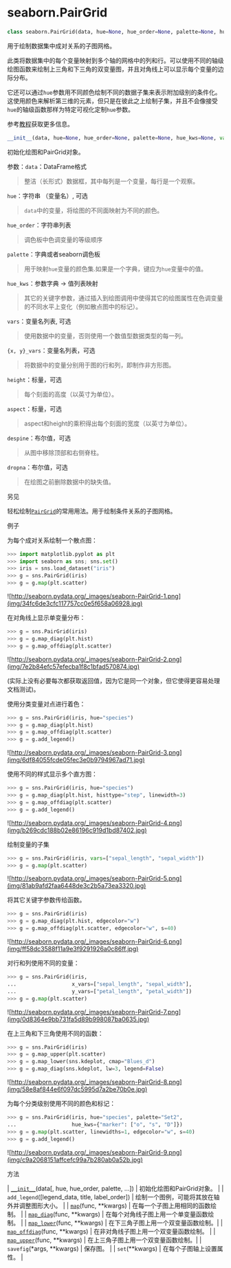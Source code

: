 # seaborn.PairGrid

```py
class seaborn.PairGrid(data, hue=None, hue_order=None, palette=None, hue_kws=None, vars=None, x_vars=None, y_vars=None, diag_sharey=True, height=2.5, aspect=1, despine=True, dropna=True, size=None)
```

用于绘制数据集中成对关系的子图网格。

此类将数据集中的每个变量映射到多个轴的网格中的列和行。可以使用不同的轴级绘图函数来绘制上三角和下三角的双变量图，并且对角线上可以显示每个变量的边际分布。 

它还可以通过`hue`参数用不同颜色绘制不同的数据子集来表示附加级别的条件化。这使用颜色来解析第三维的元素，但只是在彼此之上绘制子集，并且不会像接受`hue`的轴级函数那样为特定可视化定制`hue`参数。

参考[教程](../tutorial/axis_grids.html#grid-tutorial)获取更多信息。

```py
__init__(data, hue=None, hue_order=None, palette=None, hue_kws=None, vars=None, x_vars=None, y_vars=None, diag_sharey=True, height=2.5, aspect=1, despine=True, dropna=True, size=None)
```

初始化绘图和PairGrid对象。

参数：`data`：DataFrame格式

> 整洁（长形式）数据框，其中每列是一个变量，每行是一个观察。

`hue`：字符串 （变量名）, 可选

> `data`中的变量，将绘图的不同面映射为不同的颜色。

`hue_order`：字符串列表

> 调色板中色调变量的等级顺序

`palette`：字典或者seaborn调色板

> 用于映射`hue`变量的颜色集.如果是一个字典，键应为`hue`变量中的值。

`hue_kws`：参数字典 -&gt; 值列表映射

> 其它的关键字参数，通过插入到绘图调用中使得其它的绘图属性在色调变量的不同水平上变化（例如散点图中的标记）。

`vars`：变量名列表, 可选

> 使用数据中的变量，否则使用一个数值型数据类型的每一列。

`{x, y}_vars`：变量名列表，可选

> 将数据中的变量分别用于图的行和列，即制作非方形图。

`height`：标量，可选

> 每个刻面的高度（以英寸为单位）。

`aspect`：标量，可选

> aspect和height的乘积得出每个刻面的宽度（以英寸为单位）。

`despine`：布尔值，可选

> 从图中移除顶部和右侧脊柱。

`dropna`：布尔值，可选

> 在绘图之前删除数据中的缺失值。



另见

轻松绘制[`PairGrid`](#seaborn.PairGrid "seaborn.PairGrid")的常用用法。用于绘制条件关系的子图网格。

例子

为每个成对关系绘制一个散点图：

```py
>>> import matplotlib.pyplot as plt
>>> import seaborn as sns; sns.set()
>>> iris = sns.load_dataset("iris")
>>> g = sns.PairGrid(iris)
>>> g = g.map(plt.scatter)

```

![http://seaborn.pydata.org/_images/seaborn-PairGrid-1.png](img/34fc6de3cfc117757cc0e5f658a06928.jpg)

在对角线上显示单变量分布：

```py
>>> g = sns.PairGrid(iris)
>>> g = g.map_diag(plt.hist)
>>> g = g.map_offdiag(plt.scatter)

```

![http://seaborn.pydata.org/_images/seaborn-PairGrid-2.png](img/7e2b84efc57efecba1f8c1bfad570874.jpg)

(实际上没有必要每次都获取返回值，因为它是同一个对象，但它使得更容易处理文档测试)。

使用分类变量对点进行着色：

```py
>>> g = sns.PairGrid(iris, hue="species")
>>> g = g.map_diag(plt.hist)
>>> g = g.map_offdiag(plt.scatter)
>>> g = g.add_legend()

```

![http://seaborn.pydata.org/_images/seaborn-PairGrid-3.png](img/6df84055fcde05fec3e0b9794967ad71.jpg)

使用不同的样式显示多个直方图：

```py
>>> g = sns.PairGrid(iris, hue="species")
>>> g = g.map_diag(plt.hist, histtype="step", linewidth=3)
>>> g = g.map_offdiag(plt.scatter)
>>> g = g.add_legend()

```

![http://seaborn.pydata.org/_images/seaborn-PairGrid-4.png](img/b269cdc188b02e86196c919d1bd87402.jpg)

绘制变量的子集

```py
>>> g = sns.PairGrid(iris, vars=["sepal_length", "sepal_width"])
>>> g = g.map(plt.scatter)

```

![http://seaborn.pydata.org/_images/seaborn-PairGrid-5.png](img/81ab9afd2faa6448de3c2b5a73ea3320.jpg)

将其它关键字参数传给函数。

```py
>>> g = sns.PairGrid(iris)
>>> g = g.map_diag(plt.hist, edgecolor="w")
>>> g = g.map_offdiag(plt.scatter, edgecolor="w", s=40)

```

![http://seaborn.pydata.org/_images/seaborn-PairGrid-6.png](img/ff58dc3588f11a9e3f9291926a0c86ff.jpg)

对行和列使用不同的变量：

```py
>>> g = sns.PairGrid(iris,
...                  x_vars=["sepal_length", "sepal_width"],
...                  y_vars=["petal_length", "petal_width"])
>>> g = g.map(plt.scatter)

```

![http://seaborn.pydata.org/_images/seaborn-PairGrid-7.png](img/0d8364e9bb731fa5d89b998087ba0635.jpg)

在上三角和下三角使用不同的函数：

```py
>>> g = sns.PairGrid(iris)
>>> g = g.map_upper(plt.scatter)
>>> g = g.map_lower(sns.kdeplot, cmap="Blues_d")
>>> g = g.map_diag(sns.kdeplot, lw=3, legend=False)

```

![http://seaborn.pydata.org/_images/seaborn-PairGrid-8.png](img/58e8af844e6f097dc5995d7a2be70b0e.jpg)

为每个分类级别使用不同的颜色和标记：

```py
>>> g = sns.PairGrid(iris, hue="species", palette="Set2",
...                  hue_kws={"marker": ["o", "s", "D"]})
>>> g = g.map(plt.scatter, linewidths=1, edgecolor="w", s=40)
>>> g = g.add_legend()

```

![http://seaborn.pydata.org/_images/seaborn-PairGrid-9.png](img/c9a2068151affcefc99a7b280ab0a52b.jpg)

方法

| [`__init__`](#seaborn.PairGrid.__init__ "seaborn.PairGrid.__init__")(data[, hue, hue_order, palette, …]) | 初始化绘图和PairGrid对象。 |
| `add_legend`([legend_data, title, label_order]) | 绘制一个图例，可能将其放在轴外并调整图形大小。 |
| [`map`](seaborn.PairGrid.map.html#seaborn.PairGrid.map "seaborn.PairGrid.map")(func, **kwargs) | 在每一个子图上用相同的函数绘制。  |
| [`map_diag`](seaborn.PairGrid.map_diag.html#seaborn.PairGrid.map_diag "seaborn.PairGrid.map_diag")(func, **kwargs) | 在每个对角线子图上用一个单变量函数绘制。 |
| [`map_lower`](seaborn.PairGrid.map_lower.html#seaborn.PairGrid.map_lower "seaborn.PairGrid.map_lower")(func, **kwargs) | 在下三角子图上用一个双变量函数绘制。|
| [`map_offdiag`](seaborn.PairGrid.map_offdiag.html#seaborn.PairGrid.map_offdiag "seaborn.PairGrid.map_offdiag")(func, **kwargs) | 在非对角线子图上用一个双变量函数绘制。 |
| [`map_upper`](seaborn.PairGrid.map_upper.html#seaborn.PairGrid.map_upper "seaborn.PairGrid.map_upper")(func, **kwargs) | 在上三角子图上用一个双变量函数绘制。|
| `savefig`(*args, **kwargs) | 保存图。 |
| `set`(**kwargs) | 在每个子图轴上设置属性。 |
